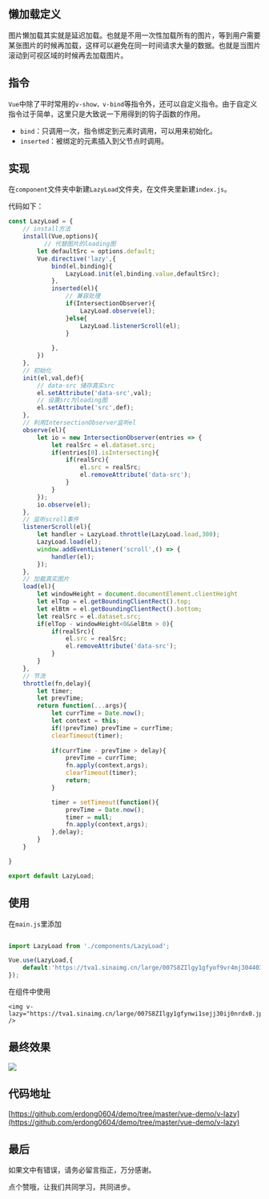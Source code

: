 
## 懒加载定义

图片懒加载其实就是延迟加载。也就是不用一次性加载所有的图片，等到用户需要某张图片的时候再加载，这样可以避免在同一时间请求大量的数据。也就是当图片滚动到可视区域的时候再去加载图片。

## 指令

`Vue`中除了平时常用的`v-show，v-bind`等指令外，还可以自定义指令。由于自定义指令过于简单，这里只是大致说一下用得到的钩子函数的作用。

* `bind`：只调用一次，指令绑定到元素时调用，可以用来初始化。
* `inserted`：被绑定的元素插入到父节点时调用。

## 实现

在`component`文件夹中新建`LazyLoad`文件夹，在文件夹里新建`index.js`。

代码如下：

``` javascript
const LazyLoad = {
    // install方法
    install(Vue,options){
    	  // 代替图片的loading图
        let defaultSrc = options.default;
        Vue.directive('lazy',{
            bind(el,binding){
                LazyLoad.init(el,binding.value,defaultSrc);
            },
            inserted(el){
                // 兼容处理
                if(IntersectionObserver){
                    LazyLoad.observe(el);
                }else{
                    LazyLoad.listenerScroll(el);
                }
                
            },
        })
    },
    // 初始化
    init(el,val,def){
        // data-src 储存真实src
        el.setAttribute('data-src',val);
        // 设置src为loading图
        el.setAttribute('src',def);
    },
    // 利用IntersectionObserver监听el
    observe(el){
        let io = new IntersectionObserver(entries => {
            let realSrc = el.dataset.src;
            if(entries[0].isIntersecting){
                if(realSrc){
                    el.src = realSrc;
                    el.removeAttribute('data-src');
                }
            }
        });
        io.observe(el);
    },
    // 监听scroll事件
    listenerScroll(el){
        let handler = LazyLoad.throttle(LazyLoad.load,300);
        LazyLoad.load(el);
        window.addEventListener('scroll',() => {
            handler(el);
        });
    },
    // 加载真实图片
    load(el){
        let windowHeight = document.documentElement.clientHeight
        let elTop = el.getBoundingClientRect().top;
        let elBtm = el.getBoundingClientRect().bottom;
        let realSrc = el.dataset.src;
        if(elTop - windowHeight<0&&elBtm > 0){
            if(realSrc){
                el.src = realSrc;
                el.removeAttribute('data-src');
            }
        }
    },
    // 节流
    throttle(fn,delay){
        let timer; 
        let prevTime;
        return function(...args){
            let currTime = Date.now();
            let context = this;
            if(!prevTime) prevTime = currTime;
            clearTimeout(timer);
            
            if(currTime - prevTime > delay){
                prevTime = currTime;
                fn.apply(context,args);
                clearTimeout(timer);
                return;
            }

            timer = setTimeout(function(){
                prevTime = Date.now();
                timer = null;
                fn.apply(context,args);
            },delay);
        }
    }

}

export default LazyLoad;

```

## 使用

在`main.js`里添加



``` javascript

import LazyLoad from './components/LazyLoad';

Vue.use(LazyLoad,{
    default:'https://tva1.sinaimg.cn/large/007S8ZIlgy1gfyof9vr4mj3044032dfl.jpg'
});

```
在组件中使用

```
<img v-lazy="https://tva1.sinaimg.cn/large/007S8ZIlgy1gfynwi1sejj30ij0nrdx0.jpg" />
```

## 最终效果

![](https://tva1.sinaimg.cn/large/007S8ZIlgy1gg17a1wzq5g30820e2u0z.gif)

## 代码地址

[https://github.com/erdong0604/demo/tree/master/vue-demo/v-lazy](https://github.com/erdong0604/demo/tree/master/vue-demo/v-lazy)


## 最后

如果文中有错误，请务必留言指正，万分感谢。

点个赞哦，让我们共同学习，共同进步。